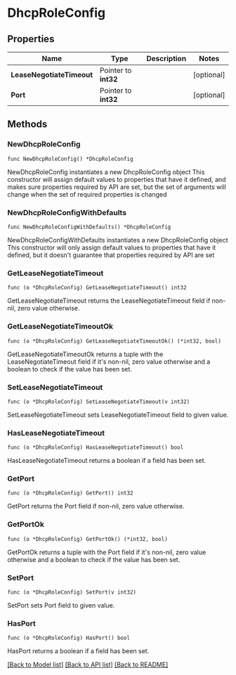 # DhcpRoleConfig

## Properties

Name | Type | Description | Notes
------------ | ------------- | ------------- | -------------
**LeaseNegotiateTimeout** | Pointer to **int32** |  | [optional] 
**Port** | Pointer to **int32** |  | [optional] 

## Methods

### NewDhcpRoleConfig

`func NewDhcpRoleConfig() *DhcpRoleConfig`

NewDhcpRoleConfig instantiates a new DhcpRoleConfig object
This constructor will assign default values to properties that have it defined,
and makes sure properties required by API are set, but the set of arguments
will change when the set of required properties is changed

### NewDhcpRoleConfigWithDefaults

`func NewDhcpRoleConfigWithDefaults() *DhcpRoleConfig`

NewDhcpRoleConfigWithDefaults instantiates a new DhcpRoleConfig object
This constructor will only assign default values to properties that have it defined,
but it doesn't guarantee that properties required by API are set

### GetLeaseNegotiateTimeout

`func (o *DhcpRoleConfig) GetLeaseNegotiateTimeout() int32`

GetLeaseNegotiateTimeout returns the LeaseNegotiateTimeout field if non-nil, zero value otherwise.

### GetLeaseNegotiateTimeoutOk

`func (o *DhcpRoleConfig) GetLeaseNegotiateTimeoutOk() (*int32, bool)`

GetLeaseNegotiateTimeoutOk returns a tuple with the LeaseNegotiateTimeout field if it's non-nil, zero value otherwise
and a boolean to check if the value has been set.

### SetLeaseNegotiateTimeout

`func (o *DhcpRoleConfig) SetLeaseNegotiateTimeout(v int32)`

SetLeaseNegotiateTimeout sets LeaseNegotiateTimeout field to given value.

### HasLeaseNegotiateTimeout

`func (o *DhcpRoleConfig) HasLeaseNegotiateTimeout() bool`

HasLeaseNegotiateTimeout returns a boolean if a field has been set.

### GetPort

`func (o *DhcpRoleConfig) GetPort() int32`

GetPort returns the Port field if non-nil, zero value otherwise.

### GetPortOk

`func (o *DhcpRoleConfig) GetPortOk() (*int32, bool)`

GetPortOk returns a tuple with the Port field if it's non-nil, zero value otherwise
and a boolean to check if the value has been set.

### SetPort

`func (o *DhcpRoleConfig) SetPort(v int32)`

SetPort sets Port field to given value.

### HasPort

`func (o *DhcpRoleConfig) HasPort() bool`

HasPort returns a boolean if a field has been set.


[[Back to Model list]](../README.md#documentation-for-models) [[Back to API list]](../README.md#documentation-for-api-endpoints) [[Back to README]](../README.md)



